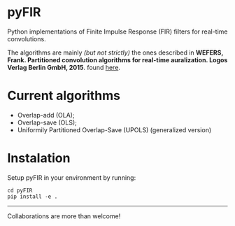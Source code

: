 # pyFIR
Python implementations of Finite Impulse Response (FIR) filters for real-time convolutions.

The algorithms are mainly *(but not strictly)* the ones described in **WEFERS, Frank. Partitioned convolution algorithms for real-time auralization. Logos Verlag Berlin GmbH, 2015**. found [here](http://publications.rwth-aachen.de/record/466561/files/466561.pdf?subformat=pdfa&version=1).


# Current algorithms
- Overlap-add (OLA);
- Overlap-save (OLS);
- Uniformily Partitioned Overlap-Save (UPOLS) (generalized version)

# Instalation
Setup pyFIR in your environment by running:
```
cd pyFIR
pip install -e .
```

___________________________________________________________________
Collaborations are more than welcome!